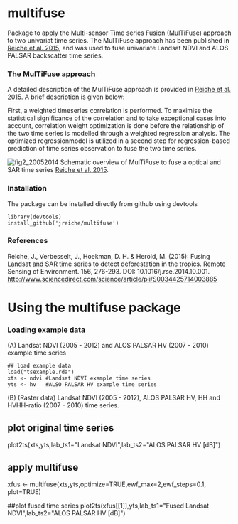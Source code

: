 # multifuse

Package to apply the Multi-sensor Time series Fusion (MulTiFuse) approach to two univariat time series. 
The MulTiFuse approach has been published in [Reiche et al. 2015](http://www.sciencedirect.com/science/article/pii/S0034425714003885), 
and was used to fuse univariate Landsat NDVI and ALOS PALSAR backscatter time series.

### The MulTiFuse approach
A detailed description of the MulTiFuse approach is provided in [Reiche et al. 2015](http://www.sciencedirect.com/science/article/pii/S0034425714003885). A brief description is given below:


First, a weighted timeseries correlation is performed. To maximise the statistical significance of the correlation and to take exceptional cases into account, correlation weight optimization is done before the relationship of the two time series is modelled through a weighted regression analysis. 
The optimized regressionmodel is utilized in a second step for regression-based prediction of time series observation to fuse the two time series.


![fig2_20052014](https://cloud.githubusercontent.com/assets/6399980/7251311/77775dc4-e82a-11e4-8b6b-083cc9051fb8.jpg)
Schematic overview of MulTiFuse to fuse a optical and SAR time series [Reiche et al. 2015](http://www.sciencedirect.com/science/article/pii/S0034425714003885).


### Installation
The package can be installed directly from github using devtools
```
library(devtools)
install_github('jreiche/multifuse')
```
### References

Reiche, J., Verbesselt, J., Hoekman, D. H. & Herold, M. (2015): Fusing Landsat and SAR time series to detect deforestation in the tropics. Remote Sensing of Environment. 156, 276-293. DOI: 10.1016/j.rse.2014.10.001. http://www.sciencedirect.com/science/article/pii/S0034425714003885 

# Using the multifuse package

### Loading example data
(A) Landsat NDVI (2005 - 2012) and ALOS PALSAR HV (2007 - 2010) example time series
```
## load example data
load("tsexample.rda")
xts <- ndvi #Landsat NDVI example time series
yts <- hv   #ALSO PALSAR HV example time series
```
(B) (Raster data) Landsat NDVI (2005 - 2012), ALOS PALSAR HV, HH and HVHH-ratio (2007 - 2010) time series.


## plot original time series
plot2ts(xts,yts,lab_ts1="Landsat NDVI",lab_ts2="ALOS PALSAR HV [dB]")
 
## apply multifuse
xfus <- multifuse(xts,yts,optimize=TRUE,ewf_max=2,ewf_steps=0.1, plot=TRUE)

##plot fused time series
plot2ts(xfus[[1]],yts,lab_ts1="Fused Landsat NDVI",lab_ts2="ALOS PALSAR HV [dB]")
```
